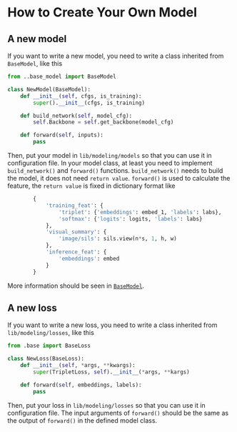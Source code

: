 # How to Create Your Own Model
<!-- This section of documentation will be **refined in the future**. For now, you can refer these files: [default config](../config/default.yaml), [baseline config](../config/baseline.yaml), [loss aggregator](../lib/modeling/loss_aggregator.py), [base_model](../lib/modeling/base_model.py), and [baseline model](../lib/modeling/models/baseline.py).

Then, you can write your own model in `lib\modeling\models`, and use it in configuration file. -->
## A new model
If you want to write a new model, you need to write a class inherited from `BaseModel`, like this
```python
from ..base_model import BaseModel

class NewModel(BaseModel):
    def __init__(self, cfgs, is_training):
        super().__init__(cfgs, is_training)

    def build_network(self, model_cfg):
        self.Backbone = self.get_backbone(model_cfg)

    def forward(self, inputs):
        pass
```

Then, put your model in `lib/modeling/models` so that you can use it in configuration file. In your model class, at least you need to implement `build_network()` and `forward()` functions. `build_network()` needs to build the model, it does not need `return value`. `forward()` is used to calculate the feature, the `return value` is fixed in dictionary format like 
```python
        {
            'training_feat': {
                'triplet': {'embeddings': embed_1, 'labels': labs},
                'softmax': {'logits': logits, 'labels': labs}
            },
            'visual_summary': {
                'image/sils': sils.view(n*s, 1, h, w)
            },
            'inference_feat': {
                'embeddings': embed
            }
        }
```
More information should be seen in [`BaseModel`](../lib/modeling/base_model.py).


## A new loss
If you want to write a new loss, you need to write a class inherited from `lib/modeling/losses`, like this
```python
from .base import BaseLoss

class NewLoss(BaseLoss):
    def __init__(self, *args, **kwargs):
        super(TripletLoss, self).__init__(*args, **kargs)

    def forward(self, embeddings, labels):
        pass
```
Then, put your loss in `lib/modeling/losses` so that you can use it in configuration file. The input arguments of `forward()` should be the same as the output of `forward()` in the defined model class.